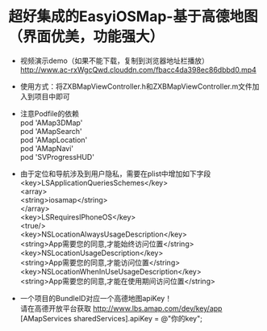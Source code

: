 # 超好集成的EasyiOSMap-基于高德地图（界面优美，功能强大）
- 视频演示demo（如果不能下载，复制到浏览器地址栏播放）</br>
http://www.ac-rxWgcQwd.clouddn.com/fbacc4da398ec86dbbd0.mp4
- 使用方式：将ZXBMapViewController.h和ZXBMapViewController.m文件加入到项目中即可
- 注意Podfile的依赖</br>
pod 'AMap3DMap'</br>
pod 'AMapSearch'</br>
pod 'AMapLocation'</br>
pod 'AMapNavi'</br>
pod 'SVProgressHUD'</br>
- 由于定位和导航涉及到用户隐私，需要在plist中增加如下字段</br>
\<key\>LSApplicationQueriesSchemes\</key\></br>
\<array\></br>
\<string\>iosamap\</string\></br>
\</array\></br>
\<key\>LSRequiresIPhoneOS\</key\></br>
\<true/\></br>
\<key\>NSLocationAlwaysUsageDescription\</key\></br>
\<string\>App需要您的同意,才能始终访问位置\</string\></br>
\<key\>NSLocationUsageDescription\</key\></br>
\<string\>App需要您的同意,才能访问位置\</string\></br>
\<key\>NSLocationWhenInUseUsageDescription\</key\></br>
\<string\>App需要您的同意,才能在使用期间访问位置\</string\></br>

- 一个项目的BundleID对应一个高德地图apiKey！</br>
请在高德开放平台获取 http://www.lbs.amap.com/dev/key/app</br>
[AMapServices sharedServices].apiKey = @"你的key";
